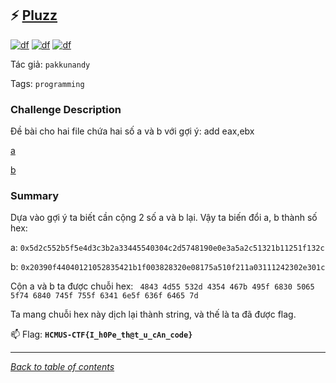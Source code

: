 ## ⚡ [Pluzz](https://ctf.hcmus.edu.vn/challenges#Quelcome)

[![df](https://img.shields.io/badge/B3T4-shark-brightgreen.svg)](https://img.shields.io/badge/B3T4-shark-brightgreen.svg)
[![df](https://img.shields.io/badge/member-August23rd-brightgreen.svg)](https://img.shields.io/badge/member-August23rd-brightgreen.svg)
[![df](https://img.shields.io/badge/50-pts-brightgreen.svg)](https://img.shields.io/badge/50-pts-brightgreen.svg)


Tác giả: `pakkunandy`



Tags: `programming` 


### Challenge Description
Đề bài cho hai file chứa hai số a và b với gợi ý: add eax,ebx

[a](./a)

[b](./../b)
### Summary
Dựa vào gợi ý ta biết cần cộng 2 số a và b lại. Vậy ta biến đổi a, b thành số hex:

a: `0x5d2c552b5f5e4d3c3b2a33445540304c2d5748190e0e3a5a2c51321b11251f132c`

b: `0x20390f44040121052835421b1f003828320e08175a510f211a03111242302e301c`

Cộn a và b ta được chuỗi hex: `
4843 4d55 532d 4354 467b 495f 6830 5065 5f74 6840 745f 755f 6341 6e5f 636f 6465 7d`

Ta mang chuỗi hex này dịch lại thành string, và thế là ta đã được flag.

📫 Flag: **`HCMUS-CTF{I_h0Pe_th@t_u_cAn_code}`**

---
*[Back to table of contents](../README.md)*
